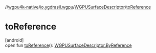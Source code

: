 //[wgpu4k-native](../../../index.md)/[io.ygdrasil.wgpu](../index.md)/[WGPUSurfaceDescriptor](index.md)/[toReference](to-reference.md)

# toReference

[android]\
open fun [toReference](to-reference.md)(): [WGPUSurfaceDescriptor.ByReference](../../io.ygdrasil.wgpu.android/-w-g-p-u-surface-descriptor/-by-reference/index.md)